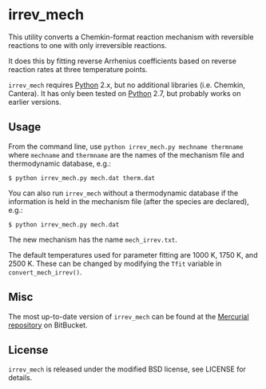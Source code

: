 irrev_mech
=======

This utility converts a Chemkin-format reaction mechanism with reversible reactions to one with only irreversible reactions.

It does this by fitting reverse Arrhenius coefficients based on reverse reaction rates at three temperature points.

`irrev_mech` requires [Python] 2.x, but no additional libraries (i.e. Chemkin, Cantera). It has only been tested on [Python] 2.7, but probably works on earlier versions.

[Python]: http://python.org/

Usage
-------

From the command line, use `python irrev_mech.py mechname thermname` where `mechname` and `thermname` are the names of the mechanism file and thermodynamic database, e.g.:

    $ python irrev_mech.py mech.dat therm.dat

You can also run `irrev_mech` without a thermodynamic database if the information is held in the mechanism file (after the species are declared), e.g.:

    $ python irrev_mech.py mech.dat

The new mechanism has the name `mech_irrev.txt`.

The default temperatures used for parameter fitting are 1000 K, 1750 K, and 2500 K. These can be changed by modifying the `Tfit` variable in `convert_mech_irrev()`.

Misc
-------

The most up-to-date version of `irrev_mech` can be found at the [Mercurial repository][] on BitBucket.

[Mercurial repository]: https://bitbucket.org/kyleniemeyer/irrev_mech/

License
-------

`irrev_mech` is released under the modified BSD license, see LICENSE for details.
